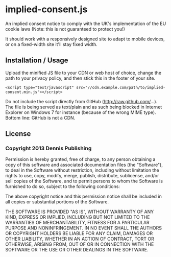 implied-consent.js
==================

An implied consent notice to comply with the UK's implementation of the EU cookie laws (Note: this is not guaranteed to protect you!)

It should work with a responsively designed site to adapt to mobile devices, or on a fixed-width site it'll stay fixed width.

Installation / Usage
------------
Upload the minified JS file to your CDN or web host of choice, change the path to your privacy policy, and then stick this in the footer of your site.

    <script type="text/javascript" src="//cdn.example.com/path/to/implied-consent.min.js"></script>

Do not include the script directly from GitHub (http://raw.github.com/...). The file is being served as text/plain and as such being blocked in Internet Explorer on Windows 7 for instance (because of the wrong MIME type). Bottom line: GitHub is not a CDN.

License
-------
### Copyright 2013 Dennis Publishing

Permission is hereby granted, free of charge, to any person obtaining
a copy of this software and associated documentation files (the
"Software"), to deal in the Software without restriction, including
without limitation the rights to use, copy, modify, merge, publish,
distribute, sublicense, and/or sell copies of the Software, and to
permit persons to whom the Software is furnished to do so, subject to
the following conditions:

The above copyright notice and this permission notice shall be
included in all copies or substantial portions of the Software.

THE SOFTWARE IS PROVIDED "AS IS", WITHOUT WARRANTY OF ANY KIND,
EXPRESS OR IMPLIED, INCLUDING BUT NOT LIMITED TO THE WARRANTIES OF
MERCHANTABILITY, FITNESS FOR A PARTICULAR PURPOSE AND
NONINFRINGEMENT. IN NO EVENT SHALL THE AUTHORS OR COPYRIGHT HOLDERS BE
LIABLE FOR ANY CLAIM, DAMAGES OR OTHER LIABILITY, WHETHER IN AN ACTION
OF CONTRACT, TORT OR OTHERWISE, ARISING FROM, OUT OF OR IN CONNECTION
WITH THE SOFTWARE OR THE USE OR OTHER DEALINGS IN THE SOFTWARE.

